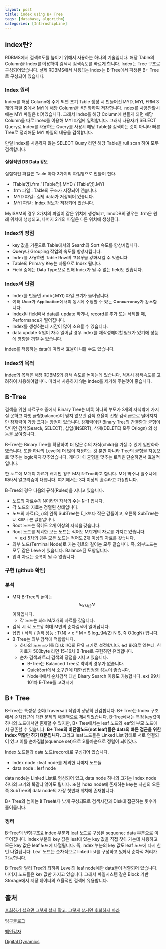 ```yaml
---
layout: post
title: index using B+ Tree
tags: [database, algorithm]
categories: [InternshipLine]
---
```


## Index란?

RDBMS에서 검색속도를 높이기 위해서 사용하는 하나의 기술입니다. 해당 Table의 Column을 Index를 이용하여 검색시 검색속도를 빠르게 합니다. Index는 Tree 구조로 구성되어있습니다. 실제 RDBMS에서 사용되는 Index는 B-Tree에서 파생된 B+ Tree로 구성되어 있습니다.

### Index 원리

Index를 해당 Column에 주게 되면 초기 Table 생성 시 만들어진 MYD, MYI, FRM 3개의 파일 중에서 MYI에 해당 Column을 색인화하여 저장합니다. Index를 사용안할시에는 MYI 파일은 비어있습니다. 그래서 Index를 해당 Column에 만들게 되면 해당 Column을 따로 index를 이용해 MYI 파일에 입력합니다. 그래서 사용자가 SELECT Query로 Index를 사용하는 Query를 사용시 해당 Table을 검색하는 것이 아니라 빠른 Tree로 정리해둔 MYI 파일의 내용을 검색합니다.

만일 Index를 사용하지 않는 SELECT Query 라면 해당 Table을 full scan 하여 모두 검색합니다. 

#### 실질적인 DB Data 정보

실질적인 파일은 Table 마다 3가지의 파일명으로 만들어 진다.

* [Table명].frm / [Table명].MYD / [Table명].MYI
* .frm 파일 : Table의 구조가 저장되어 있습니다.
* .MYD 파일 : 실제 data가 저장되어 있습니다.
* .MYI 파일 : Index 정보가 저장되어 있습니다.

MyISAM의 경우 3가지의 파일이 같은 위치에 생성되고, InnoDB의 경우는 .frm은 원래 위치에 생성되고, 나머지 2개의 파일은 다른 위치에 생성된다.

### Index의 장점

* key 값을 기준으로 Table에서의 Search와 Sort 속도를 향상시킵니다.
* Query나 Grouping 작업의 속도를 향상시킵니다.
* Index를 사용하면 Table Row의 고유성을 강화시킬 수 있습니다.
* Table의 Primary Key는 자동으로 Index 됩니다.
* Field 중에는 Data Type으로 인해 Index가 될 수 없는 field도 있습니다.

### Index의 단점

* Index를 만들면 .mdb(.MYI) 파일 크기가 늘어납니다.
* 여러 User가 Application에서의 동시에 수정할 수 있는 Concurrency가 감소합니다.
* Index된 field에서 data를 update 하거나, record를 추가 또는 삭제할 때, Performance가 떨어집니다.
* Index를 생성하는데 시간이 많이 소요될 수 있습니다.
* data update 작업이 자주 일어날 경우 index를 재작성해야할 필요가 있기에 성능에 영향을 끼칠 수 있습니다.

index를 적용하는 data에 따라서 효율이 나쁠 수도 있습니다.

### index의 목적

index의 목적은 해당 RDBMS의 검색 속도를 높이는데 있습니다. 적용시 검색속도를 고려하여 사용해야합니다. 따라서 사용하지 않는 index를 제거해 주는것이 좋습니다.

## B-Tree

검색을 위한 자료구조 중에서 Binary Tree는 비록 하나의 부모가 2개의 자식밖에 가지질 못하고 자칫 균형(balance)이 맞지 않으면 검색 효율이 선형 검색 급으로 떨어지지만 잠재력이 가장 크다는 장점이 있습니다. 잠재력이란 Binary Tree의 간결함과 균형이 맞다면 검색(Search, SELECT), 삽입(INSERT), 삭제(DELETE) 모두 O(logn) 의 성능을 보여줍니다.

B-Tree는 Binary Tree를 확장하여 더 많은 수의 자식(child)을 가질 수 있게 일반화하였습니다. 또한 하나의 Level에 더 많이 저장하는 것 뿐만 아니라 Tree의 균형을 자동으로 맞추는 logic까지 갖추었습니다. 게다가 이 균형을 맞추는 로직은 단순하면서 효율적입니다. 

한 노드에 M개의 자료가 배치된 경우 M차 B-Tree라고 합니다. M이 짝수냐 홀수냐에 따라서 알고리즘이 다릅니다. 여기에서는 3차 이상의 홀수라고 가정합니다.

B-Tree의 경우 다음의 규칙(Rules)을 지니고 있습니다.

* 노드의 자료수가 N이라면 자식의 수는 N+1 입니다.
* 각 노드의 자료는 정렬된 상태입니다.
* 노드의 자료(D_k)의 왼쪽 SubTree는 D_k보다 작은 값들이고, 오른쪽 SubTree는 D_k보다 큰 값들입니다.
* Root 노드는 적어도 2개 이상의 자식을 갖습니다.
* Root 노드를 제외한 모든 노드는 적어도 ​​M/2개의 자료를 가지고 있습니다.
  * ex) 5차의 경우 모든 노드는 적어도 2개 이상의 자료를 갖습니다.
* 외부 노드(Terminal Node)로 가는 경로의 길이는 모두 같습니다. 즉, 외부노드는 모두 같은 Level에 있습니다. Balance 된 모양입니다.
* 입력 자료는 중복이 될 수 없습니다.

### 구현 (github 확인)

### 분석

* M차 B-Tree의 높이는 $$ log_{M/2} N $$ 이하입니다.
  * 각 노드는 최소 M/2개의 자료를 갖습니다.
* 검색 시 각 노드당 최대 M번의 순차검색이 일어납니다.
* 삽입 / 삭제 / 검색 성능 : T(N) < c * M * $ log_{M/2} N $, 즉 O(logN) 입니다.
* B-Tree는 외부 검색에 적합합니다.
  * 하나의 노드 크기를 Disk I/O의 단위 크기로 설정합니다. ex) 8KB로 읽는데, 한 자료가 500byte 라면 15-16차 B-Tree로 구현하면 유리합니다.
  * 순차 검색과 트리 검색의 장점을 지니고 있습니다.
    * B-Tree는 Balanced Tree로 최악의 경우가 없습니다.
    * QuickSort에서 소구간에 대한 삽입정령 성능이 좋습니다.
    * Node내에서 순차검색 대신 Binary Search 이용도 가능합니다. ex) 99차 101차 B-Tree를 고려시에

## B+ Tree

B-Tree는 특성상 순회(Traversal) 작업이 상당히 난감합니다. B+ Tree는 Index 구조에서 순차접근에 대한 문제의 해결책으로 제시되었습니다. B-Tree에서는 특정 key값이 하나의 노드에서만 존재할 수 있지만, B+ Tree에서는 leaf 노드와 leaf의 부모 노드에서 공존할 수 있습니다. **B+ Tree의 비단말노드(not leaf)들은 data의 빠른 접근을 위한 Index 역할만 하기 떄문입니다.** 그리고 leaf 노드들은 Linked List 형태로 서로 연결되어 있고 이를 순차집합(squence set)으로 오름차순으로 정렬이 되어있다.

Index 노드들과 data 노드(record)로 구성되어 있습니다.

* Index node : leaf node를 제외한 나머지 노드들
* data node : leaf node

data node는 Linked List로 형성되어 있고, data node 하나의 크기는 Index node 하나의 크기와 똑같지 않아도 됩니다. 또한 Index node에 존재하는 key는 자신의 오른쪽 SubTree의 data node의 가장 첫번째 위치에 존재합니다.

B+ Tree의 높이는 B Tree보다 낮게 구성되므로 검색시간과 DIsk에 접근하는 횟수가 줄어듭니다.

### 정리

B-Tree의 변형구조로 index 부분과 leaf 노드로 구성된 sequenec data 부분으로 이루어집니다. index 부분의 key 값은 leaf에 있는 key 값을 직접 찾아 가는데 사용하고 모든 key 값은 leaf 노드에 나열됩니다. 즉, index 부분의 key 값도 leaf 노드에 다시 한 번 나열됩니다. Leaf 노드는 순차적으로 linked list를 구성하고 있어서 순차적 처리가 가능합니다.

B-Tree와 달리 Tree의 최하위 Level의 leaf node에만 data들이 정렬되어 있습니다. 나머지 노드들은 key 값만 가지고 있습니다. 그래서 파일시스템 같은 Block 기반 Storage에서 저장 데이터의 효율적인 검색에 유용합니다.

## 출처

[후회하기 싫으면 그렇게 살지 말고, 그렇게 살거면 후회하지 마라](https://lalwr.blogspot.com/2016/02/db-index.html)

[잉구블로그](https://wangin9.tistory.com/entry/B-tree-B-tree)

[백인감자](https://potatoggg.tistory.com/174)

[Digital Dynamics](http://ddmix.blogspot.com/2015/01/cppalgo-18-b-tree-search.html)